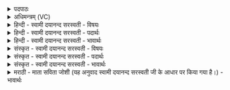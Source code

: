 <details><summary>पदपाठः</summary>

ये। रू॒पाणि॑। प्र॒ति॒मु॒ञ्चमा॑ना॒ इति॑ प्रतिऽमुञ्चमा॑नाः। असु॑राः। सन्तः॑। स्व॒धया॑। चर॑न्ति। प॒रा॒पुर॒ इति॑ परा॒ऽपुरः॑। नि॒ऽपुर॒ इति॑ नि॒पुरः॑। ये। भर॑न्ति। अ॒ग्निः। तान्। लो॒कात्। प्र। नु॒दा॒ति॒। अ॒स्मात्। ३०।
</details>

<details><summary>अधिमन्त्रम् (VC)</summary>

- अग्निर्देवता
- वामदेव ऋषिः
- भुरिक् पङ्क्तिः
- पञ्चमः
</details>

<details><summary>हिन्दी - स्वामी दयानन्द सरस्वती - विषयः</summary>

उक्त असुर कैसे लक्षणोंवाले होते हैं, सो अगले मन्त्र में प्रकाश किया है ॥
</details>

<details><summary>हिन्दी - स्वामी दयानन्द सरस्वती - पदार्थः</summary>

पदार्थान्वयभाषाः -  (ये) जो दुष्ट मनुष्य (रूपाणि) ज्ञान के अनुकूल अपने अन्तःकरणों में विचारे हुए भावों को (प्रतिमुञ्चमानाः) दूसरे के सामने छिपा कर विपरीत भावों के प्रकाश करने हारे (असुराः) धर्म को ढाँपते (सन्तः) हैं। (स्वधया) पृथिवी में जहाँ-तहाँ (चरन्ति) जाते-आते हैं तथा जो (परापुरः) संसार से उलटे अपने सुखकारी कामों को नित्य सिद्ध करने के लिये यत्न करने (निपुरः) और दुष्ट स्वभावों को परिपूर्ण करनेवाले (सन्तः) हैं अर्थात् जो अन्याय से औरों के पदार्थों को धारण करते हैं, (तान्) उन दुष्टों को (अग्निः) जगदीश्वर (अस्मात्) इस प्रत्यक्ष और अप्रत्यक्ष लोक से (प्रणुदाति) दूर करे ॥३०॥
</details>

<details><summary>हिन्दी - स्वामी दयानन्द सरस्वती - भावार्थः</summary>

भावार्थभाषाः -  जो दुष्ट मनुष्य अपने मन, वचन और शरीर से झूठे आचरण करते हुए अन्याय से अन्य प्राणियों को पीड़ा देकर अपने सुख के लिये औरों के पदार्थों को ग्रहण कर लेते हैं, ईश्वर उन को दुःखयुक्त करता है और नीच योनियों में जन्म देता है कि वे अपने पापों के फलों को भोग के फिर भी मनुष्य देह के योग्य होते हैं। इस से सब मनुष्यों को योग्य है कि ऐसे दुष्ट मनुष्य वा पापों से बचकर सदैव धर्म का ही सेवन किया करें ॥३०॥
</details>

<details><summary>संस्कृत - स्वामी दयानन्द सरस्वती - विषयः</summary>

कीदृग्लक्षणास्तेऽसुरा भवन्तीत्युपदिश्यते ॥
</details>

<details><summary>संस्कृत - स्वामी दयानन्द सरस्वती - पदार्थः</summary>

पदार्थान्वयभाषाः -  अग्निरीश्वरो ये रूपाणि प्रतिमुञ्चमाना असुराः सन्तः स्वधया चरन्ति, ये च पुरापुरो निपुरः सन्तोऽन्यायेन परपदार्थान् भरन्ति धरन्ति, तानस्माल्लोकात् प्रणुदाति दूरीकरोतु ॥३०॥
</details>

<details><summary>संस्कृत - स्वामी दयानन्द सरस्वती - भावार्थः</summary>

भावार्थभाषाः -  ये दुष्टा मनुष्या मनोदेहवाग्भिर्मिथ्या चरित्वा पृथिव्यामन्यायेनान्यान् प्राणिनः पीडयित्वा स्वसुखाय परपदार्थान् सञ्चिन्वन्ति। ईश्वरस्तान् दुःखयुक्तान् मनुष्येतरनीचशरीरधारिणः कृत्वा, तेषु पापफलानि भुक्त्वा पुनर्मनुष्यदेहधारणे योग्यान् करोति। अतो मनुष्यैरीदृशेभ्यो मनुष्येभ्यः पापकर्मभ्यो वा पृथक् स्थित्वा सदैव धर्म एव सेवनीय इति ॥३०॥
</details>

<details><summary>मराठी - माता सविता जोशी (यह अनुवाद स्वामी दयानन्द सरस्वती जी के आधार पर किया गया है।) - भावार्थः</summary>

भावार्थभाषाः -  जी दुष्ट माणसे मन, वचन व शरीर यांनी वाईट वर्तन करून अन्यायाने इतर प्राण्यांना त्रास देतात व आपल्या सुखासाठी इतरांचे पदार्थ हिरावून घेतात. ईश्वर त्यांना नीच योनीत जन्म देऊन दुःख भोगावयास लावतो ते आपल्या पापाचे फळ भोगून पुन्हा मनुष्यदेह प्राप्त करतात. त्यासाठी दुष्ट माणसांपासून व पापांपासून सावध राहावे व सदैव धर्माचे पालन करावे.
</details>